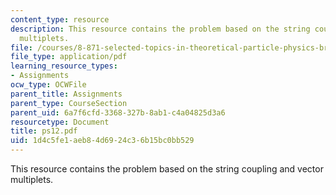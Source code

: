 ```yaml
---
content_type: resource
description: This resource contains the problem based on the string coupling and vector
  multiplets.
file: /courses/8-871-selected-topics-in-theoretical-particle-physics-branes-and-gauge-theory-dynamics-fall-2004/1d4c5fe1aeb84d6924c36b15bc0bb529_ps12.pdf
file_type: application/pdf
learning_resource_types:
- Assignments
ocw_type: OCWFile
parent_title: Assignments
parent_type: CourseSection
parent_uid: 6a7f6cfd-3368-327b-8ab1-c4a04825d3a6
resourcetype: Document
title: ps12.pdf
uid: 1d4c5fe1-aeb8-4d69-24c3-6b15bc0bb529
---
```

This resource contains the problem based on the string coupling and vector multiplets.